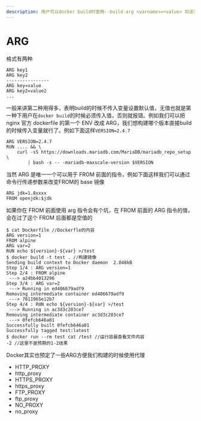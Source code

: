 ```yaml
---
description: 用户可以docker build时使用--build-arg <varname>=<value> 将该变量传递给构建器替换默认变量
---
```


# ARG

格式有两种

```text
ARG key1
ARG key2
----------------
ARG key=value
ARG key2=value2
...
```

一般来讲第二种用得多，表明build的时候不传入变量设置默认值，无值也就是第一种下用户在`docker build`的时候必须传入值，否则就报错。例如我们可以把 nginx 官方 dockerfile 的第一个 ENV 改成 ARG，我们想构建哪个版本直接build的时候传入变量就行了。例如下面这样`VERSION=2.4.7`

```text
ARG VERSION=2.4.7
RUN .... && \
    curl -sS https://downloads.mariadb.com/MariaDB/mariadb_repo_setup \
        | bash -s -- -mariadb-maxscale-version $VERSION
```

当然 ARG 是唯一一个可以用于 FROM 前面的指令，例如下面这样我们可以通过命令行传递参数来改变FROM的 base 镜像

```text
ARG jdk=1.8xxxx
FROM openjdk:$jdk
```

如果你在 FROM 前面使用 arg 指令会有个坑，在 FROM 前面的 ARG 指令的值，会在过了这个 FROM 后面都是空值的

```text
$ cat Dockerfile //Dockerfle的内容
ARG version=1
FROM alpine
ARG var=2
RUN echo ${version}-${var} >/test
$ docker build -t test . //构建镜像
Sending build context to Docker daemon  2.048kB
Step 1/4 : ARG version=1
Step 2/4 : FROM alpine
 ---> a24bb4013296
Step 3/4 : ARG var=2
 ---> Running in ed406679adf9
Removing intermediate container ed406679adf9
 ---> 7811965e12b7
Step 4/4 : RUN echo ${version}-${var} >/test
 ---> Running in ac3d3c203ce7
Removing intermediate container ac3d3c203ce7
 ---> 0fefcb646a01
Successfully built 0fefcb646a01
Successfully tagged test:latest
$ docker run --rm test cat /test //运行容器查看文件内容
-2 //这里不是预期的1-2结果
```

Docker其实也预定了一些ARG方便我们构建的时候使用代理

* HTTP\_PROXY 
* http\_proxy 
* HTTPS\_PROXY 
* https\_proxy 
* FTP\_PROXY 
* ftp\_proxy 
* NO\_PROXY 
* no\_proxy

